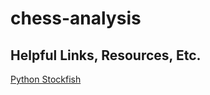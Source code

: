 # chess-analysis

## Helpful Links, Resources, Etc.
[Python Stockfish](https://github.com/zhelyabuzhsky/stockfish)
